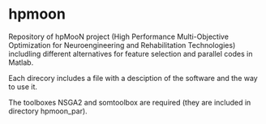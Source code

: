 # hpmoon
Repository of hpMooN project (High Performance Multi-Objective Optimization for Neuroengineering and Rehabilitation Technologies)
includling different alternatives for feature selection and parallel codes in Matlab.

Each direcory includes a file with a desciption of the software and the way to use it.

The toolboxes NSGA2 and somtoolbox are required (they are included in directory hpmoon_par).
